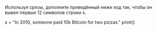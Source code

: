 Используя срезы, дополните приведённый ниже код так, чтобы он вывел первые 12 символов строки s.

s = "In 2010, someone paid 10k Bitcoin for two pizzas."
print()